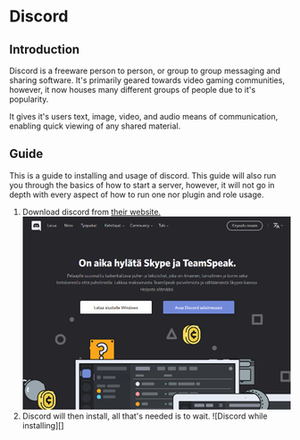 Discord
========

## Introduction

Discord is a freeware person to person, or group to group messaging and sharing software. It's primarily geared towards video gaming communities, however, it now houses many different groups of people due to it's popularity.

It gives it's users text, image, video, and audio means of communication, enabling quick viewing of any shared material.

## Guide

This is a guide to installing and usage of discord. This guide will also run you through the basics of how to start a server, however, it will not go in depth with every aspect of how to run one nor plugin and role usage.

1. Download discord from [their website.](https://discordapp.com/)
![Discord's website image][dsdl]
2. Discord will then install, all that's needed is to wait.
![Discord while installing][]


[dsdl]: imgs/dsdl.png
[install]: imgs/install.png